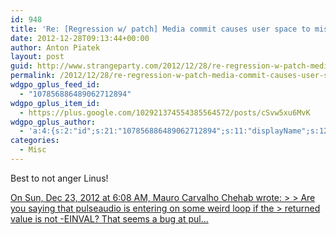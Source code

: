 ```yaml
---
id: 948
title: 'Re: [Regression w/ patch] Media commit causes user space to misbahave (was: Re: Linux 3.8-rc1)'
date: 2012-12-28T09:13:44+00:00
author: Anton Piatek
layout: post
guid: http://www.strangeparty.com/2012/12/28/re-regression-w-patch-media-commit-causes-user-space-to-misbahave-was-re-linux-3-8-rc1/
permalink: /2012/12/28/re-regression-w-patch-media-commit-causes-user-space-to-misbahave-was-re-linux-3-8-rc1/
wdgpo_gplus_feed_id:
  - "107856886489062712894"
wdgpo_gplus_item_id:
  - https://plus.google.com/102921374554385564572/posts/cSvw5xu6MvK
wdgpo_gplus_author:
  - 'a:4:{s:2:"id";s:21:"107856886489062712894";s:11:"displayName";s:12:"Anton Piatek";s:3:"url";s:45:"https://plus.google.com/107856886489062712894";s:5:"image";a:1:{s:3:"url";s:98:"https://lh5.googleusercontent.com/-zodyN7Tpg58/AAAAAAAAAAI/AAAAAAAAAAA/0n5B1GhsE8A/photo.jpg?sz=50";}}'
categories:
  - Misc
---
```

Best to not anger Linus!

<p class='wdgpo_gplus_attachment wdgpo_gplus_article_attachment'>
  <a class='wdgpo_gplus_article_attachment_link' href='https://lkml.org/lkml/2012/12/23/75'>On Sun, Dec 23, 2012 at 6:08 AM, Mauro Carvalho Chehab wrote: > > Are you saying that pulseaudio is entering on some weird loop if the > returned value is not -EINVAL? That seems a bug at pul&#8230;</a>
</p>
